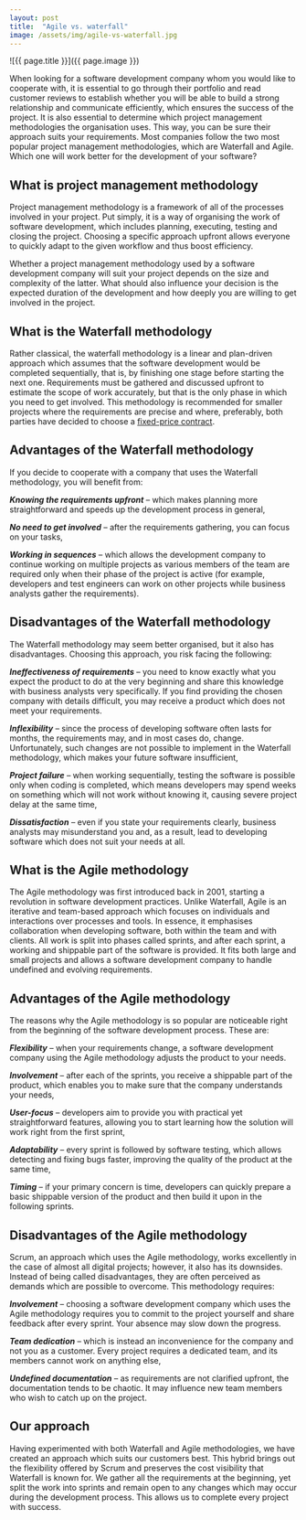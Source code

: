 ```yaml
---
layout: post
title:  "Agile vs. waterfall"
image: /assets/img/agile-vs-waterfall.jpg
---
```


![{{ page.title }}]({{ page.image }})

When looking for a software development company whom you would like to cooperate with, it is essential to go through their portfolio and read customer reviews to establish whether you will be able to build a strong relationship and communicate efficiently, which ensures the success of the project. It is also essential to determine which project management methodologies the organisation uses. This way, you can be sure their approach suits your requirements. Most companies follow the two most popular project management methodologies, which are Waterfall and Agile. Which one will work better for the development of your software?
 

## What is project management methodology
Project management methodology is a framework of all of the processes involved in your project. Put simply, it is a way of organising the work of software development, which includes planning, executing, testing and closing the project. Choosing a specific approach upfront allows everyone to quickly adapt to the given workflow and thus boost efficiency.

Whether a project management methodology used by a software development company will suit your project depends on the size and complexity of the latter. What should also influence your decision is the expected duration of the development and how deeply you are willing to get involved in the project.
 

## What is the Waterfall methodology
Rather classical, the waterfall methodology is a linear and plan-driven approach which assumes that the software development would be completed sequentially, that is, by finishing one stage before starting the next one. Requirements must be gathered and discussed upfront to estimate the scope of work accurately, but that is the only phase in which you need to get involved. This methodology is recommended for smaller projects where the requirements are precise and where, preferably, both parties have decided to choose a [fixed-price contract](https://headchannel.co.uk/blog/team-extension-managed-services-and-fixed-price-projects-for-whom-how-much-when-and-why/).
 

## Advantages of the Waterfall methodology
If you decide to cooperate with a company that uses the Waterfall methodology, you will benefit from:

***Knowing the requirements upfront*** – which makes planning more straightforward and speeds up the development process in general,
 
***No need to get involved*** – after the requirements gathering, you can focus on your tasks,
 
***Working in sequences*** – which allows the development company to continue working on multiple projects as various members of the team are required only when their phase of the project is active (for example, developers and test engineers can work on other projects while business analysts gather the requirements).
 
## Disadvantages of the Waterfall methodology
The Waterfall methodology may seem better organised, but it also has disadvantages. Choosing this approach, you risk facing the following:

***Ineffectiveness of requirements*** – you need to know exactly what you expect the product to do at the very beginning and share this knowledge with business analysts very specifically. If you find providing the chosen company with details difficult, you may receive a product which does not meet your requirements.
 
***Inflexibility*** – since the process of developing software often lasts for months, the requirements may, and in most cases do, change. Unfortunately, such changes are not possible to implement in the Waterfall methodology, which makes your future software insufficient,
 
***Project failure*** – when working sequentially, testing the software is possible only when coding is completed, which means developers may spend weeks on something which will not work without knowing it, causing severe project delay at the same time,
 
***Dissatisfaction*** – even if you state your requirements clearly, business analysts may misunderstand you and, as a result, lead to developing software which does not suit your needs at all.
 
## What is the Agile methodology
The Agile methodology was first introduced back in 2001, starting a revolution in software development practices. Unlike Waterfall, Agile is an iterative and team-based approach which focuses on individuals and interactions over processes and tools. In essence, it emphasises collaboration when developing software, both within the team and with clients. All work is split into phases called sprints, and after each sprint, a working and shippable part of the software is provided. It fits both large and small projects and allows a software development company to handle undefined and evolving requirements.
 
## Advantages of the Agile methodology
The reasons why the Agile methodology is so popular are noticeable right from the beginning of the software development process. These are:

***Flexibility*** – when your requirements change, a software development company using the Agile methodology adjusts the product to your needs. 

***Involvement*** – after each of the sprints, you receive a shippable part of the product, which enables you to make sure that the company understands your needs,
 
***User-focus*** – developers aim to provide you with practical yet straightforward features, allowing you to start learning how the solution will work right from the first sprint,
 
***Adaptability*** – every sprint is followed by software testing, which allows detecting and fixing bugs faster, improving the quality of the product at the same time,
 
***Timing*** – if your primary concern is time, developers can quickly prepare a basic shippable version of the product and then build it upon in the following sprints.
 
## Disadvantages of the Agile methodology
Scrum, an approach which uses the Agile methodology, works excellently in the case of almost all digital projects; however, it also has its downsides. Instead of being called disadvantages, they are often perceived as demands which are possible to overcome. This methodology requires:

***Involvement*** – choosing a software development company which uses the Agile methodology requires you to commit to the project yourself and share feedback after every sprint. Your absence may slow down the progress.
 
***Team dedication*** – which is instead an inconvenience for the company and not you as a customer. Every project requires a dedicated team, and its members cannot work on anything else,
 
***Undefined documentation*** – as requirements are not clarified upfront, the documentation tends to be chaotic. It may influence new team members who wish to catch up on the project.

## Our approach
Having experimented with both Waterfall and Agile methodologies, we have created an approach which suits our customers best. This hybrid brings out the flexibility offered by Scrum and preserves the cost visibility that Waterfall is known for. We gather all the requirements at the beginning, yet split the work into sprints and remain open to any changes which may occur during the development process. This allows us to complete every project with success.
